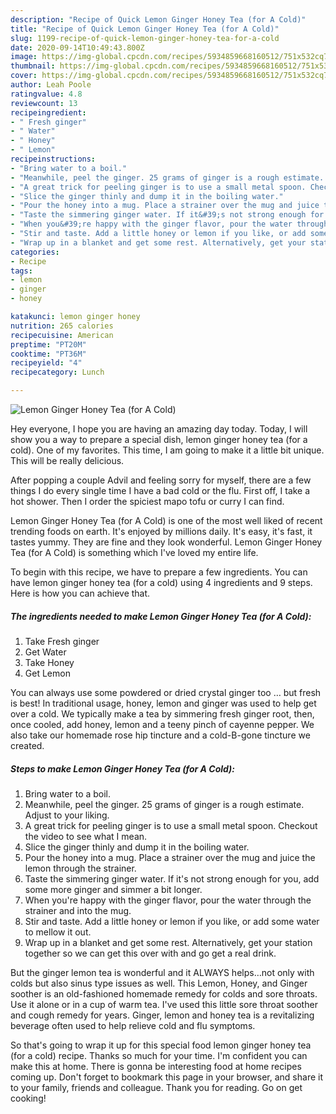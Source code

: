 ```yaml
---
description: "Recipe of Quick Lemon Ginger Honey Tea (for A Cold)"
title: "Recipe of Quick Lemon Ginger Honey Tea (for A Cold)"
slug: 1199-recipe-of-quick-lemon-ginger-honey-tea-for-a-cold
date: 2020-09-14T10:49:43.800Z
image: https://img-global.cpcdn.com/recipes/5934859668160512/751x532cq70/lemon-ginger-honey-tea-for-a-cold-recipe-main-photo.jpg
thumbnail: https://img-global.cpcdn.com/recipes/5934859668160512/751x532cq70/lemon-ginger-honey-tea-for-a-cold-recipe-main-photo.jpg
cover: https://img-global.cpcdn.com/recipes/5934859668160512/751x532cq70/lemon-ginger-honey-tea-for-a-cold-recipe-main-photo.jpg
author: Leah Poole
ratingvalue: 4.8
reviewcount: 13
recipeingredient:
- " Fresh ginger"
- " Water"
- " Honey"
- " Lemon"
recipeinstructions:
- "Bring water to a boil."
- "Meanwhile, peel the ginger. 25 grams of ginger is a rough estimate. Adjust to your liking."
- "A great trick for peeling ginger is to use a small metal spoon. Checkout the video to see what I mean."
- "Slice the ginger thinly and dump it in the boiling water."
- "Pour the honey into a mug. Place a strainer over the mug and juice the lemon through the strainer."
- "Taste the simmering ginger water. If it&#39;s not strong enough for you, add some more ginger and simmer a bit longer."
- "When you&#39;re happy with the ginger flavor, pour the water through the strainer and into the mug."
- "Stir and taste. Add a little honey or lemon if you like, or add some water to mellow it out."
- "Wrap up in a blanket and get some rest. Alternatively, get your station together so we can get this over with and go get a real drink."
categories:
- Recipe
tags:
- lemon
- ginger
- honey

katakunci: lemon ginger honey 
nutrition: 265 calories
recipecuisine: American
preptime: "PT20M"
cooktime: "PT36M"
recipeyield: "4"
recipecategory: Lunch

---
```



![Lemon Ginger Honey Tea (for A Cold)](https://img-global.cpcdn.com/recipes/5934859668160512/751x532cq70/lemon-ginger-honey-tea-for-a-cold-recipe-main-photo.jpg)

Hey everyone, I hope you are having an amazing day today. Today, I will show you a way to prepare a special dish, lemon ginger honey tea (for a cold). One of my favorites. This time, I am going to make it a little bit unique. This will be really delicious.

After popping a couple Advil and feeling sorry for myself, there are a few things I do every single time I have a bad cold or the flu. First off, I take a hot shower. Then I order the spiciest mapo tofu or curry I can find.

Lemon Ginger Honey Tea (for A Cold) is one of the most well liked of recent trending foods on earth. It's enjoyed by millions daily. It's easy, it's fast, it tastes yummy. They are fine and they look wonderful. Lemon Ginger Honey Tea (for A Cold) is something which I've loved my entire life.


To begin with this recipe, we have to prepare a few ingredients. You can have lemon ginger honey tea (for a cold) using 4 ingredients and 9 steps. Here is how you can achieve that.

<!--inarticleads1-->

##### The ingredients needed to make Lemon Ginger Honey Tea (for A Cold):

1. Take  Fresh ginger
1. Get  Water
1. Take  Honey
1. Get  Lemon


You can always use some powdered or dried crystal ginger too … but fresh is best! In traditional usage, honey, lemon and ginger was used to help get over a cold. We typically make a tea by simmering fresh ginger root, then, once cooled, add honey, lemon and a teeny pinch of cayenne pepper. We also take our homemade rose hip tincture and a cold-B-gone tincture we created. 

<!--inarticleads2-->

##### Steps to make Lemon Ginger Honey Tea (for A Cold):

1. Bring water to a boil.
1. Meanwhile, peel the ginger. 25 grams of ginger is a rough estimate. Adjust to your liking.
1. A great trick for peeling ginger is to use a small metal spoon. Checkout the video to see what I mean.
1. Slice the ginger thinly and dump it in the boiling water.
1. Pour the honey into a mug. Place a strainer over the mug and juice the lemon through the strainer.
1. Taste the simmering ginger water. If it&#39;s not strong enough for you, add some more ginger and simmer a bit longer.
1. When you&#39;re happy with the ginger flavor, pour the water through the strainer and into the mug.
1. Stir and taste. Add a little honey or lemon if you like, or add some water to mellow it out.
1. Wrap up in a blanket and get some rest. Alternatively, get your station together so we can get this over with and go get a real drink.


But the ginger lemon tea is wonderful and it ALWAYS helps…not only with colds but also sinus type issues as well. This Lemon, Honey, and Ginger soother is an old-fashioned homemade remedy for colds and sore throats. Use it alone or in a cup of warm tea. I&#39;ve used this little sore throat soother and cough remedy for years. Ginger, lemon and honey tea is a revitalizing beverage often used to help relieve cold and flu symptoms. 

So that's going to wrap it up for this special food lemon ginger honey tea (for a cold) recipe. Thanks so much for your time. I'm confident you can make this at home. There is gonna be interesting food at home recipes coming up. Don't forget to bookmark this page in your browser, and share it to your family, friends and colleague. Thank you for reading. Go on get cooking!
